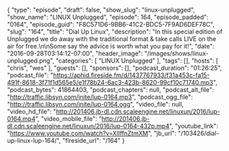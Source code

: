 {
  "type": "episode",
  "draft": false,
  "show_slug": "linux-unplugged",
  "show_name": "LINUX Unplugged",
  "episode": 164,
  "episode_padded": "0164",
  "episode_guid": "F8C571D6-9BB6-41C2-BDC5-7F9AD6DEF78C",
  "slug": "164",
  "title": "Dial Up Linux",
  "description": "In this special edition of Unplugged we do away with the traditional format & take calls LIVE on the air for free.\n\nSome say the advice is worth what you pay for it!",
  "date": "2016-09-28T03:14:12-07:00",
  "header_image": "/images/shows/linux-unplugged.png",
  "categories": [
    "LINUX Unplugged"
  ],
  "tags": [],
  "hosts": [
    "chris",
    "wes"
  ],
  "guests": [],
  "sponsors": [],
  "podcast_duration": "01:26:25",
  "podcast_file": "https://aphid.fireside.fm/d/1437767933/f31a453c-fa15-491f-8618-3f71f1d565e5/e1f78b24-6ac3-423b-8620-99cf10c71740.mp3",
  "podcast_bytes": 41864403,
  "podcast_chapters": null,
  "podcast_alt_file": "http://traffic.libsyn.com/jnite/lup-0164.mp3",
  "podcast_ogg_file": "http://traffic.libsyn.com/jnite/lup-0164.ogg",
  "video_file": null,
  "video_hd_file": "http://201406.jb-dl.cdn.scaleengine.net/linuxun/2016/lup-0164.mp4",
  "video_mobile_file": "http://201406.jb-dl.cdn.scaleengine.net/linuxun/2016/lup-0164-432p.mp4",
  "youtube_link": "https://www.youtube.com/watch?v=XlIffnZtmXM",
  "jb_url": "/103426/dial-up-linux-lup-164/",
  "fireside_url": "/164"
}

